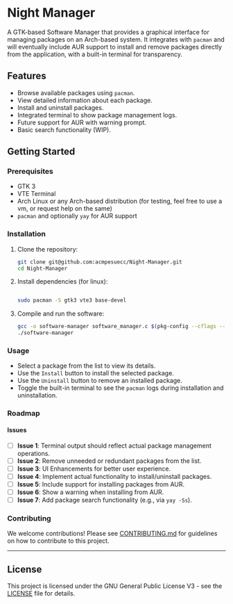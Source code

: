 # Night Manager

A GTK-based Software Manager that provides a graphical interface for managing packages on an Arch-based system. It integrates with `pacman` and will eventually include AUR support to install and remove packages directly from the application, with a built-in terminal for transparency.

## Features

- Browse available packages using `pacman`.
- View detailed information about each package.
- Install and uninstall packages.
- Integrated terminal to show package management logs.
- Future support for AUR with warning prompt.
- Basic search functionality (WIP).

## Getting Started

### Prerequisites

- GTK 3
- VTE Terminal
- Arch Linux or any Arch-based distribution (for testing, feel free to use a vm, or request help on the same)
- `pacman` and optionally `yay` for AUR support

### Installation

1. Clone the repository:
    ```bash
    git clone git@github.com:acmpesuecc/Night-Manager.git
    cd Night-Manager
    ```

2. Install dependencies (for linux):
    ```bash

    sudo pacman -S gtk3 vte3 base-devel
    ```

3. Compile and run the software:
    ```bash
    gcc -o software-manager software_manager.c $(pkg-config --cflags --libs gtk+-3.0 vte-2.91)
    ./software-manager
    ```

### Usage

- Select a package from the list to view its details.
- Use the `Install` button to install the selected package.
- Use the `Uninstall` button to remove an installed package.
- Toggle the built-in terminal to see the `pacman` logs during installation and uninstallation.
  
### Roadmap

#### Issues
- [ ] **Issue 1**: Terminal output should reflect actual package management operations.
- [ ] **Issue 2**: Remove unneeded or redundant packages from the list.
- [ ] **Issue 3**: UI Enhancements for better user experience.
- [ ] **Issue 4**: Implement actual functionality to install/uninstall packages.
- [ ] **Issue 5**: Include support for installing packages from AUR.
- [ ] **Issue 6**: Show a warning when installing from AUR.
- [ ] **Issue 7**: Add package search functionality (e.g., via `yay -Ss`).

### Contributing

We welcome contributions! Please see [CONTRIBUTING.md](CONTRIBUTING.md) for guidelines on how to contribute to this project.

---

## License

This project is licensed under the GNU General Public License V3 - see the [LICENSE](LICENSE) file for details.

